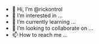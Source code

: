 - 👋 Hi, I’m @rickontrol
- 👀 I’m interested in ...
- 🌱 I’m currently learning ...
- 💞️ I’m looking to collaborate on ...
- 📫 How to reach me ...

<!---
rickontrol/rickontrol is a ✨ special ✨ repository because its `README.md` (this file) appears on your GitHub profile.
You can click the Preview link to take a look at your changes.
--->
